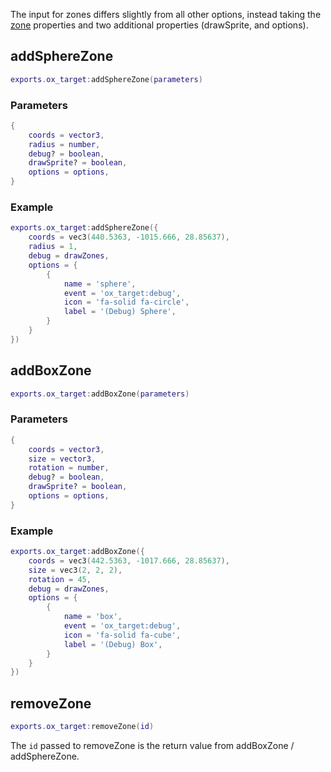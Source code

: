 The input for zones differs slightly from all other options, instead taking the [zone](../../ox_lib/Zones/Shared.md) properties and two additional properties (drawSprite, and options).

## addSphereZone

```lua
exports.ox_target:addSphereZone(parameters)
```

### Parameters

```lua
{
    coords = vector3,
    radius = number,
    debug? = boolean,
    drawSprite? = boolean,
    options = options,
}
```

### Example

```lua
exports.ox_target:addSphereZone({
    coords = vec3(440.5363, -1015.666, 28.85637),
    radius = 1,
    debug = drawZones,
    options = {
        {
            name = 'sphere',
            event = 'ox_target:debug',
            icon = 'fa-solid fa-circle',
            label = '(Debug) Sphere',
        }
    }
})
```

## addBoxZone

```lua
exports.ox_target:addBoxZone(parameters)
```

### Parameters

```lua
{
    coords = vector3,
    size = vector3,
    rotation = number,
    debug? = boolean,
    drawSprite? = boolean,
    options = options,
}
```

### Example

```lua
exports.ox_target:addBoxZone({
    coords = vec3(442.5363, -1017.666, 28.85637),
    size = vec3(2, 2, 2),
    rotation = 45,
    debug = drawZones,
    options = {
        {
            name = 'box',
            event = 'ox_target:debug',
            icon = 'fa-solid fa-cube',
            label = '(Debug) Box',
        }
    }
})
```

## removeZone

```lua
exports.ox_target:removeZone(id)
```

The `id` passed to removeZone is the return value from addBoxZone / addSphereZone.
